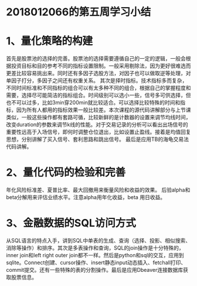 2018012066的第五周学习小结
=====
# 1、量化策略的构建
首先是股票池的选择的完善。股票池的选择需要遵循自己的一定的逻辑，一般会根据投资目标和目的参考不同的指标设置限制。一般采用剔除法，因为更好很难选而更差比较容易挑出来。同时还有多因子选股方法，对因子也可以做取逆等处理，对单因子打分，多因子之间还有权重关系。
其次是择时指标。技术指标多而复杂，不同时间标准和不同指标的组合可以有太多种不同的组合，根据自己的掌握程度和需要，选择尽可能简洁的指标组合。时间级别可以选小一些，信号多可供选择，但也不可以过多，比如3min穿200min就比较适合。可以选择比较特殊的时间和指标，因为所有人都用的指标效果一般比较差。本次课程的源代码讲解部分与上节课类似，一般这些操作都有套路可循，比较新鲜的是计数器的设置来调节均线时间，改变duration的参数来调节k线的性能。对于交易记录的分析可以看出出场信号的重要性远高于入场信号，即何时调整仓位退出，比如设置止盈线。接着是均值回复思想，分别讲解了买入信号、套利思路和跳出信号。
最后是应用TB的海龟交易法代码讲解。
# 2、量化代码的检验和完善
年化风险标准差、夏普比率、最大回撤用来衡量风险和收益的效果。
后验alpha和beta分解用来评估业绩水平。注意alpha用年化收益，beta 用日收益。
# 3、金融数据的SQL访问方式
从SQL语言的特点入手，讲到SQL中单表的生成、查询（选择、投影、相似搜索、消除等操作）和排序。其次是多表操作和查询，SQL的join操作是十分特殊的，inner join和left right outer join都不一样。然后是python和sql的交互，应用到sqlite。Connect创建、cursor操作、insert静态input动态插入、fetchall打印、commit提交。还有一些特殊的表的分割操作。最后是应用Dbeaver连接数据库获取股票信息。

